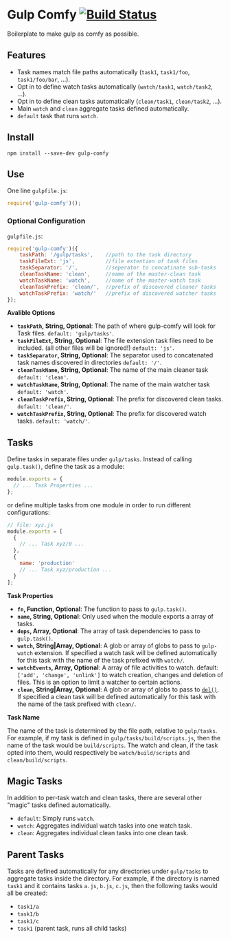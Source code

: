 # Gulp Comfy [![Build Status](https://travis-ci.org/chozilla/gulp-comfy.svg?branch=master)](https://travis-ci.org/chozilla/gulp-comfy)

Boilerplate to make gulp as comfy as possible.


## Features

+ Task names match file paths automatically (`task1`, `task1/foo`, `task1/foo/bar`, ...).
+ Opt in to define watch tasks automatically (`watch/task1`, `watch/task2`, ...).
+ Opt in to define clean tasks automatically (`clean/task1`, `clean/task2`, ...).
+ Main `watch` and `clean` aggregate tasks defined automatically.
+ `default` task that runs `watch`.


## Install

```shell
npm install --save-dev gulp-comfy
```


## Use

One line `gulpfile.js`:

```javascript
require('gulp-comfy')();
```


### Optional Configuration

`gulpfile.js`:

```javascript
require('gulp-comfy')({
    taskPath: '/gulp/tasks',    //path to the task directory
    taskFileExt: 'js',          //file extention of task files
    taskSeparator: '/',         //seperator to concatinate sub-tasks
    cleanTaskName: 'clean',     //name of the master-clean task
    watchTaskName: 'watch',     //name of the master-watch task
    cleanTaskPrefix: 'clean/',  //prefix of discovered cleaner tasks
    watchTaskPrefix: 'watch/'   //prefix of discovered watcher tasks
});
```
__Avalible Options__

+ __`taskPath`, String, Optional__: The path of where gulp-comfy will look for Task files. `default: 'gulp/tasks'`.
+ __`taskFileExt`, String, Optional__: The file extension task files need to be included. (all other files will be ignored!) `default: 'js'`.
+ __`taskSeparator`, String, Optional__: The separator used to concatenated task names discovered in directories `default: '/'`.
+ __`cleanTaskName`, String, Optional__: The name of the main cleaner task `default: 'clean'`.
+ __`watchTaskName`, String, Optional__: The name of the main watcher task `default: 'watch'`.
+ __`cleanTaskPrefix`, String, Optional__: The prefix for discovered clean tasks. `default: 'clean/'`.
+ __`watchTaskPrefix`, String, Optional__: The prefix for discovered watch tasks. `default: 'watch/'`.

## Tasks

Define tasks in separate files under `gulp/tasks`. Instead of calling
`gulp.task()`, define the task as a module:

```javascript
module.exports = {
  // ... Task Properties ...
};
```
or define multiple tasks from one module in order to run different configurations:

```javascript
// file: xyz.js
module.exports = [
  {
    // ... Task xyz/0 ...
  },
  {
    name: 'production'
    // ... Task xyz/production ...
  }
];
```

__Task Properties__

+ __`fn`, Function, Optional__: The function to pass to `gulp.task()`.
+ __`name`, String, Optional__: Only used when the module exports a array of tasks.
+ __`deps`, Array, Optional__: The array of task dependencies to pass to `gulp.task()`.
+ __`watch`, String|Array, Optional__: A glob or array of globs to pass to
`gulp-watch` extension. If specified a watch task will be defined automatically for this
task with the name of the task prefixed with `watch/`.
+ __`watchEvents`, Array, Optional__: A array of file activities to watch. default: `['add', 'change', 'unlink']` to watch creation, changes and deletion of files. This is an option to limit a watcher to certain actions.
+ __`clean`, String|Array, Optional__: A glob or array of globs to pass to
[`del()`](https://www.npmjs.com/package/del). If specified a clean task will be
defined automatically for this task with the name of the task prefixed with
`clean/`.

__Task Name__

The name of the task is determined by the file path, relative to `gulp/tasks`.
For example, if my task is defined in `gulp/tasks/build/scripts.js`, then the
name of the task would be `build/scripts`. The watch and clean, if the task
opted into them, would respectively be `watch/build/scripts` and
`clean/build/scripts`.


## Magic Tasks

In addition to per-task watch and clean tasks, there are several other "magic"
tasks defined automatically.

+ `default`: Simply runs `watch`.
+ `watch`: Aggregates individual watch tasks into one watch task.
+ `clean`: Aggregates individual clean tasks into one clean task.


## Parent Tasks

Tasks are defined automatically for any directories under `gulp/tasks` to
aggregate tasks inside the directory. For example, if the directory is named
`task1` and it contains tasks `a.js`, `b.js`, `c.js`, then the following tasks
would all be created:

+ `task1/a`
+ `task1/b`
+ `task1/c`
+ `task1` (parent task, runs all child tasks)
